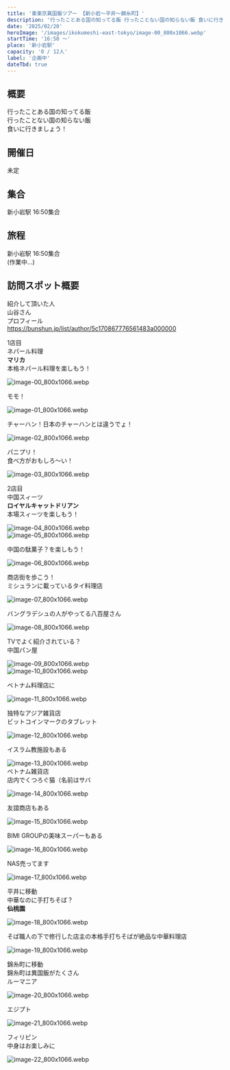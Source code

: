 ```yaml
---
title: '東東京異国飯ツアー 【新小岩～平井～錦糸町】'
description: '行ったことある国の知ってる飯 行ったことない国の知らない飯 食いに行きましょう！ '
date: '2025/02/20'
heroImage: '/images/ikokumeshi-east-tokyo/image-00_800x1066.webp'
startTime: '16:50 〜'
place: '新小岩駅'
capacity: '0 / 12人'
label: '企画中'
dateTbd: true
---
```


## 概要

行ったことある国の知ってる飯  
行ったことない国の知らない飯  
食いに行きましょう！  

## 開催日

未定

## 集合

新小岩駅 16:50集合

## 旅程

新小岩駅 16:50集合  
(作業中...)

## 訪問スポット概要

紹介して頂いた人  
山谷さん  
プロフィール  
https://bunshun.jp/list/author/5c170867776561483a000000  

1店目  
ネパール料理  
**マリカ**  
本格ネパール料理を楽しもう！  

![image-00_800x1066.webp](/images/ikokumeshi-east-tokyo/image-00_800x1066.webp)  

モモ！  

![image-01_800x1066.webp](/images/ikokumeshi-east-tokyo/image-01_800x1066.webp)  

チャーハン！日本のチャーハンとは違うでょ！  

![image-02_800x1066.webp](/images/ikokumeshi-east-tokyo/image-02_800x1066.webp)  

パニプリ！  
食べ方がおもしろ～い！  

![image-03_800x1066.webp](/images/ikokumeshi-east-tokyo/image-03_800x1066.webp)

2店目  
中国スィーツ  
**ロイヤルキャットドリアン**  
本場スィーツを楽しもう！  

![image-04_800x1066.webp](/images/ikokumeshi-east-tokyo/image-04_800x1066.webp)  
![image-05_800x1066.webp](/images/ikokumeshi-east-tokyo/image-05_800x1066.webp)  

中国の駄菓子？を楽しもう！  

![image-06_800x1066.webp](/images/ikokumeshi-east-tokyo/image-06_800x1066.webp)  

商店街を歩こう！  
ミシュランに載っているタイ料理店  

![image-07_800x1066.webp](/images/ikokumeshi-east-tokyo/image-07_800x1066.webp)  

バングラデシュの人がやってる八百屋さん  

![image-08_800x1066.webp](/images/ikokumeshi-east-tokyo/image-08_800x1066.webp)  

TVでよく紹介されている？  
中国パン屋  

![image-09_800x1066.webp](/images/ikokumeshi-east-tokyo/image-09_800x1066.webp)  
![image-10_800x1066.webp](/images/ikokumeshi-east-tokyo/image-10_800x1066.webp)  

ベトナム料理店に  

![image-11_800x1066.webp](/images/ikokumeshi-east-tokyo/image-11_800x1066.webp)  

独特なアジア雑貨店  
ビットコインマークのタブレット  

![image-12_800x1066.webp](/images/ikokumeshi-east-tokyo/image-12_800x1066.webp)  

イスラム教施設もある

![image-13_800x1066.webp](/images/ikokumeshi-east-tokyo/image-13_800x1066.webp)  
ベトナム雑貨店  
店内でくつろぐ猫（名前はサバ

![image-14_800x1066.webp](/images/ikokumeshi-east-tokyo/image-14_800x1066.webp)  

友誼商店もある

![image-15_800x1066.webp](/images/ikokumeshi-east-tokyo/image-15_800x1066.webp)

BIMI GROUPの美味スーパーもある

![image-16_800x1066.webp](/images/ikokumeshi-east-tokyo/image-16_800x1066.webp)

NAS売ってます

![image-17_800x1066.webp](/images/ikokumeshi-east-tokyo/image-17_800x1066.webp)  

平井に移動  
中華なのに手打ちそば？  
**仙桃園**  

![image-18_800x1066.webp](/images/ikokumeshi-east-tokyo/image-18_800x1066.webp)  

そば職人の下で修行した店主の本格手打ちそばが絶品な中華料理店  

![image-19_800x1066.webp](/images/ikokumeshi-east-tokyo/image-19_800x1066.webp)  

錦糸町に移動  
錦糸町は異国飯がたくさん  
ルーマニア

![image-20_800x1066.webp](/images/ikokumeshi-east-tokyo/image-20_800x1066.webp)  

エジプト

![image-21_800x1066.webp](/images/ikokumeshi-east-tokyo/image-21_800x1066.webp)

フィリピン  
中身はお楽しみに

![image-22_800x1066.webp](/images/ikokumeshi-east-tokyo/image-22_800x1066.webp)  

